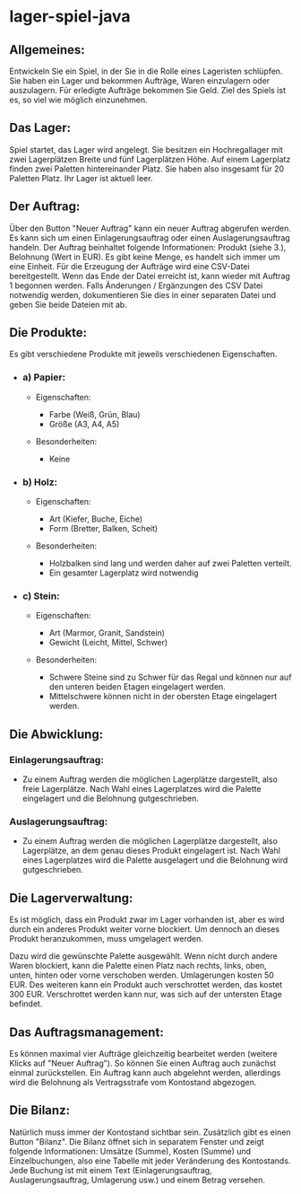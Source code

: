 # lager-spiel-java

## Allgemeines:

Entwickeln Sie ein Spiel, in der Sie in die Rolle eines Lageristen schlüpfen. Sie haben ein Lager und bekommen Aufträge, Waren einzulagern oder auszulagern. Für erledigte Aufträge bekommen Sie Geld. Ziel des Spiels ist es, so viel wie möglich einzunehmen.

## Das Lager:
Spiel startet, das Lager wird angelegt. Sie besitzen ein Hochregallager mit zwei Lagerplätzen Breite und fünf Lagerplätzen Höhe. Auf einem Lagerplatz finden zwei Paletten hintereinander Platz. Sie haben also insgesamt für 20 Paletten Platz. Ihr Lager ist aktuell leer.

## Der Auftrag:
Über den Button "Neuer Auftrag" kann ein neuer Auftrag abgerufen werden. Es kann sich um einen Einlagerungsauftrag oder einen Auslagerungsauftrag handeln. Der Auftrag beinhaltet folgende Informationen: Produkt (siehe 3.), Belohnung (Wert in EUR).
Es gibt keine Menge, es handelt sich immer um eine Einheit. Für die Erzeugung der Aufträge wird eine CSV-Datei bereitgestellt.
Wenn das Ende der Datei erreicht ist, kann wieder mit Auftrag 1 begonnen werden. Falls Änderungen / Ergänzungen des CSV Datei notwendig werden, dokumentieren Sie dies in einer separaten Datei und geben Sie beide Dateien mit ab.

## Die Produkte:
Es gibt verschiedene Produkte mit jeweils verschiedenen Eigenschaften.

* ### a) Papier:

  * Eigenschaften:
    * Farbe (Weiß, Grün, Blau)
    * Größe (A3, A4, A5)

  * Besonderheiten:
    * Keine

* ### b) Holz:

  * Eigenschaften:
    * Art (Kiefer, Buche, Eiche)
    * Form (Bretter, Balken, Scheit)

  * Besonderheiten:
    * Holzbalken sind lang und werden daher auf zwei Paletten verteilt.
    * Ein gesamter Lagerplatz wird notwendig

* ### c) Stein:

  * Eigenschaften:
    * Art (Marmor, Granit, Sandstein)
    * Gewicht (Leicht, Mittel, Schwer)

  * Besonderheiten:
    * Schwere Steine sind zu Schwer für das Regal und können nur auf den unteren beiden Etagen eingelagert werden.
    * Mittelschwere können nicht in der obersten Etage eingelagert werden.

## Die Abwicklung:
### Einlagerungsauftrag:
  * Zu einem Auftrag werden die möglichen Lagerplätze dargestellt, also freie Lagerplätze. Nach Wahl eines Lagerplatzes wird die Palette eingelagert und die Belohnung gutgeschrieben.

### Auslagerungsauftrag:
  * Zu einem Auftrag werden die möglichen Lagerplätze dargestellt, also Lagerplätze, an dem genau dieses Produkt eingelagert ist. Nach Wahl eines Lagerplatzes wird die Palette ausgelagert und die Belohnung wird gutgeschrieben.

## Die Lagerverwaltung:
Es ist möglich, dass ein Produkt zwar im Lager vorhanden ist, aber es wird durch ein anderes Produkt weiter vorne blockiert. Um dennoch an dieses Produkt heranzukommen, muss umgelagert werden.

Dazu wird die gewünschte Palette ausgewählt. Wenn nicht durch andere Waren blockiert, kann die Palette einen Platz nach rechts, links, oben, unten, hinten oder vorne verschoben werden. Umlagerungen kosten 50 EUR.
Des weiteren kann ein Produkt auch verschrottet werden, das kostet 300 EUR. Verschrottet werden kann nur, was sich auf der untersten Etage befindet.

## Das Auftragsmanagement:
Es können maximal vier Aufträge gleichzeitig bearbeitet werden (weitere Klicks auf "Neuer Auftrag"). So können Sie einen Auftrag auch zunächst einmal zurückstellen. Ein Auftrag kann auch abgelehnt werden, allerdings wird die Belohnung als Vertragsstrafe vom Kontostand abgezogen.

## Die Bilanz:
Natürlich muss immer der Kontostand sichtbar sein. Zusätzlich gibt es einen Button "Bilanz".
Die Bilanz öffnet sich in separatem Fenster und zeigt folgende Informationen: Umsätze (Summe), Kosten (Summe) und Einzelbuchungen, also eine Tabelle mit jeder Veränderung des Kontostands. Jede Buchung ist mit einem Text (Einlagerungsauftrag, Auslagerungsauftrag, Umlagerung usw.) und einem Betrag versehen.
